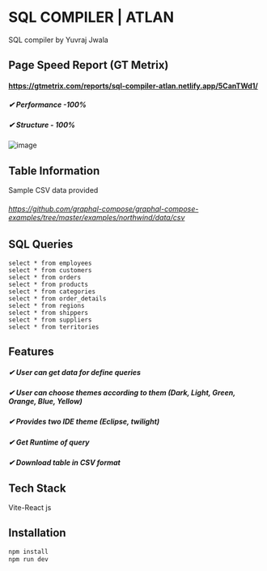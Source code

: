 # SQL COMPILER | ATLAN

SQL compiler by Yuvraj Jwala

## Page Speed Report (GT Metrix)
#### https://gtmetrix.com/reports/sql-compiler-atlan.netlify.app/5CanTWd1/
##### ✔ Performance -100% 
##### ✔ Structure - 100%
![image](https://user-images.githubusercontent.com/74554809/167290743-6aa75a67-93f2-4ddb-9924-e84279a6019d.png)

## Table Information
Sample CSV data provided
###### https://github.com/graphql-compose/graphql-compose-examples/tree/master/examples/northwind/data/csv

## SQL Queries
```
select * from employees
select * from customers
select * from orders
select * from products
select * from categories
select * from order_details
select * from regions
select * from shippers
select * from suppliers
select * from territories
```
## Features
##### ✔ User can get data for define queries
##### ✔ User can choose themes according to them (Dark, Light, Green, Orange, Blue, Yellow)
##### ✔ Provides two IDE theme (Eclipse, twilight)
##### ✔ Get Runtime of query
##### ✔ Download table in CSV format

## Tech Stack
Vite-React js
## Installation
```bash
npm install
npm run dev
```
